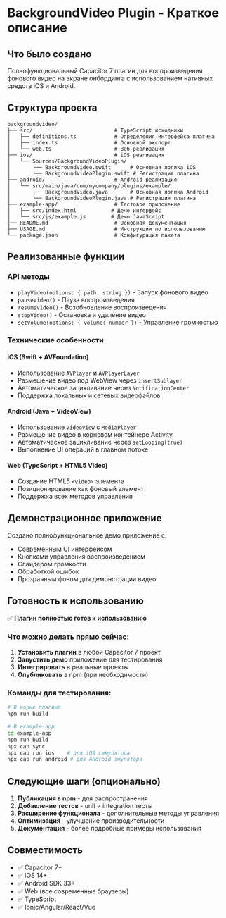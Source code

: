 # BackgroundVideo Plugin - Краткое описание

## Что было создано

Полнофункциональный Capacitor 7 плагин для воспроизведения фонового видео на экране онбординга с использованием нативных средств iOS и Android.

## Структура проекта

```
backgroundvideo/
├── src/                          # TypeScript исходники
│   ├── definitions.ts            # Определения интерфейса плагина
│   ├── index.ts                  # Основной экспорт
│   └── web.ts                    # Веб-реализация
├── ios/                          # iOS реализация
│   └── Sources/BackgroundVideoPlugin/
│       ├── BackgroundVideo.swift      # Основная логика iOS
│       └── BackgroundVideoPlugin.swift # Регистрация плагина
├── android/                      # Android реализация
│   └── src/main/java/com/mycompany/plugins/example/
│       ├── BackgroundVideo.java       # Основная логика Android
│       └── BackgroundVideoPlugin.java # Регистрация плагина
├── example-app/                  # Тестовое приложение
│   ├── src/index.html           # Демо интерфейс
│   └── src/js/example.js        # Демо JavaScript
├── README.md                     # Основная документация
├── USAGE.md                      # Инструкции по использованию
└── package.json                  # Конфигурация пакета
```

## Реализованные функции

### API методы
- `playVideo(options: { path: string })` - Запуск фонового видео
- `pauseVideo()` - Пауза воспроизведения
- `resumeVideo()` - Возобновление воспроизведения
- `stopVideo()` - Остановка и удаление видео
- `setVolume(options: { volume: number })` - Управление громкостью

### Технические особенности

#### iOS (Swift + AVFoundation)
- Использование `AVPlayer` и `AVPlayerLayer`
- Размещение видео под WebView через `insertSublayer`
- Автоматическое зацикливание через `NotificationCenter`
- Поддержка локальных и сетевых видеофайлов

#### Android (Java + VideoView)
- Использование `VideoView` с `MediaPlayer`
- Размещение видео в корневом контейнере Activity
- Автоматическое зацикливание через `setLooping(true)`
- Выполнение UI операций в главном потоке

#### Web (TypeScript + HTML5 Video)
- Создание HTML5 `<video>` элемента
- Позиционирование как фоновый элемент
- Поддержка всех методов управления

## Демонстрационное приложение

Создано полнофункциональное демо приложение с:
- Современным UI интерфейсом
- Кнопками управления воспроизведением
- Слайдером громкости
- Обработкой ошибок
- Прозрачным фоном для демонстрации видео

## Готовность к использованию

✅ **Плагин полностью готов к использованию**

### Что можно делать прямо сейчас:

1. **Установить плагин** в любой Capacitor 7 проект
2. **Запустить демо** приложение для тестирования
3. **Интегрировать** в реальные проекты
4. **Опубликовать** в npm (при необходимости)

### Команды для тестирования:

```bash
# В корне плагина
npm run build

# В example-app
cd example-app
npm run build
npx cap sync
npx cap run ios    # для iOS симулятора
npx cap run android # для Android эмулятора
```

## Следующие шаги (опционально)

1. **Публикация в npm** - для распространения
2. **Добавление тестов** - unit и integration тесты
3. **Расширение функционала** - дополнительные методы управления
4. **Оптимизация** - улучшение производительности
5. **Документация** - более подробные примеры использования

## Совместимость

- ✅ Capacitor 7+
- ✅ iOS 14+
- ✅ Android SDK 33+
- ✅ Web (все современные браузеры)
- ✅ TypeScript
- ✅ Ionic/Angular/React/Vue 